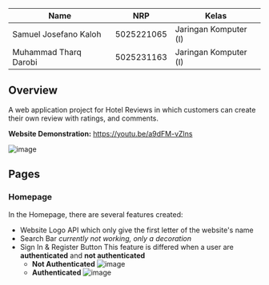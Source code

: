 | Name           | NRP        | Kelas     |
| ---            | ---        | ----------|
| Samuel Josefano Kaloh | 5025221065 | Jaringan Komputer (I) |
| Muhammad Tharq Darobi | 5025231163 | Jaringan Komputer (I) |

## Overview
A web application project for Hotel Reviews in which customers can create their own review with ratings, and comments.

**Website Demonstration:** https://youtu.be/a9dFM-vZlns

![image](https://github.com/user-attachments/assets/da0f80b9-31cf-4f94-93b3-9b6d8df43de6)

## Pages
### Homepage
In the Homepage, there are several features created:
* Website Logo
  API which only give the first letter of the website's name
* Search Bar
  _currently not working, only a decoration_
* Sign In & Register Button
  This feature is differed when a user are **authenticated** and **not authenticated**
  * **Not Authenticated**
    ![image](https://github.com/user-attachments/assets/0fdd4013-5f65-4a26-8f4c-acee0418f6e8)
  * **Authenticated**
    ![image](https://github.com/user-attachments/assets/889323fc-c18a-49ed-a5f0-071f0264ec79)



